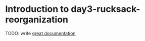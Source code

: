 # Introduction to day3-rucksack-reorganization

TODO: write [great documentation](http://jacobian.org/writing/what-to-write/)
